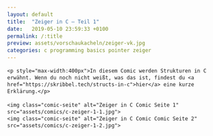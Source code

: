 ```yaml
---
layout: default
title:  "Zeiger in C – Teil 1"
date:   2019-05-10 23:59:33 +0100
permalink: /:title
preview: assets/vorschaukacheln/zeiger-vk.jpg
categories: c programming basics pointer zeiger
---
```


<div class="post-site">

    <p style="max-width:400px">In diesem Comic werden Strukturen in C erwähnt. Wenn du noch nicht weißt, was das ist, findest du <a href="https://skribbel.tech/structs-in-c">hier</a> eine kurze Erklärung.</p>

    <img class="comic-seite" alt="Zeiger in C Comic Seite 1" src="assets/comics/c-zeiger-1-1.jpg">
    <img class="comic-seite" alt="Zeiger in C Comic Comic Seite 2" src="assets/comics/c-zeiger-1-2.jpg">

</div>